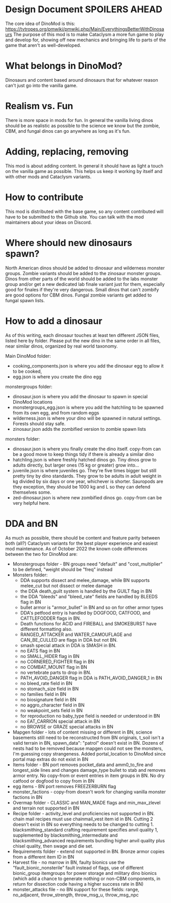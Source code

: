 # Design Document SPOILERS AHEAD
The core idea of DinoMod is this: https://tvtropes.org/pmwiki/pmwiki.php/Main/EverythingsBetterWithDinosaurs
The purpose of this mod is to make Cataclysm a more fun game to play and develop for, showing off new mechanics and bringing life to parts of the game that aren't as well-developed.

# What belongs in DinoMod?
Dinosaurs and content based around dinosaurs that for whatever reason can't just go into the vanilla game.

# Realism vs. Fun
There is more space in mods for fun. In general the vanilla living dinos should be as realistic as possible to the science we know but the zombie, CBM, and fungal dinos can go anywhere as long as it's fun.

# Adding, replacing, removing
This mod is about adding content. In general it should have as light a touch on the vanilla game as possible. This helps us keep it working by itself and with other mods and Cataclysm variants.

# How to contribute
This mod is distributed with the base game, so any content contributed will have to be submitted to the Github site. You can talk with the mod maintainers about your ideas on Discord.

# Where should new dinosaurs spawn?
North American dinos should be added to dinosaur and wilderness monster groups. Zombie variants should be added to the zinosaur monster groups. Dinos from other parts of the world should be added to the labs monster group and/or get a new dedicated lab finale variant just for them, especially good for finales if they're very dangerous. Small dinos that can't zombify are good options for CBM dinos. Fungal zombie variants get added to fungal spawn lists.

# How to add a dinosaur
As of this writing, each dinosaur touches at least ten different JSON files, listed here by folder. Please put the new dino in the same order in all files, near similar dinos, organized by real world taxonomy. 

Main DinoMod folder: 

* cooking_components.json is where you add the dinosaur egg to allow it to be cooked, 
* egg.json is where you create the dino egg

monstergroups folder:

* dinosaur.json is where you add the dinosaur to spawn in special DinoMod locations
* monstergroups_egg.json is where you add the hatchling to be spawned from its own egg, and from random eggs
* wilderness.json is where your dino will be spawned in natural settings. Forests should stay safe.
* zinosaur.json  adds the zombified version to zombie spawn lists

monsters folder:

* dinosaur.json is where you finally create the dino itself. copy-from can be a good move to keep things tidy if there is already a similar dino
* hatchling.json is where freshly hatched dinos go. Tiny dinos grow to adults directly, but larger ones (15 kg or greater) grow into...
* juvenile.json is where juveniles go. They're five times bigger but still pretty tiny by dino standards. They grow to be adults in adult weight in kg divided by six days or one year, whichever is shorter.  Sauropods are they exception, they should be 1000 kg and L so they can defend themselves some.
* zed-dinosaur.json is where new zombified dinos go. copy-from can be very helpful here.

# DDA and BN
As much as possible, there should be content and feature parity between both (all?) Cataclysm variants for the best player experience and easiest mod maintenance. As of October 2022 the known code differences between the two for DinoMod are:
* Monstergroups folder - BN groups need  "default" and "cost_multiplier" to be defined, "weight should be "freq" instead
* Monsters folder:
    - DDA supports dissect and melee_damage, while BN supports melee_cut but not dissect or melee damage
    - the DDA death_guilt system is handled by the GUILT flag in BN
    - the DDA "bleeds" and "bleed_rate" fields are handled by BLEEDS flag in BN
    - bullet armor is "armor_bullet" in BN and so on for other armor types
    - DDA's petfood entry is handled by DOGFOOD, CATFOOD, and CATTLEFODDER flags in BN.
    - Death functions for ACID and FIREBALL and SMOKEBURST have different formatting also.
    - RANGED_ATTACKER and WATER_CAMOUFLAGE and CAN_BE_CULLED are flags in DDA but not BN.
    - smash special attack in DDA is SMASH in BN.
    - no EATS flag in BN
    - no SMALL_HIDER flag in BN
    - no CORNERED_FIGHTER flag in BN
    - no COMBAT_MOUNT flag in BN
    - no vertebrate parts to drop in BN.
    - PATH_AVOID_DANGER flag in DDA is PATH_AVOID_DANGER_1 in BN
    - no bleed_rate field in BN
    - no stomach_size field in BN
    - no families field in BN
    - no biosignature field in BN
    - no aggro_character field in BN
    - no weakpoint_sets field in BN
    - for reproduction no baby_type field is needed or understood in BN
    - no EAT_CARRION special attack in BN
    - no BROWSE or GRAZE special attacks in BN
* Mapgen folder - lots of content missing or different in BN, science basements still need to be reconstructed from BN originals, t_soil isn't a valid terrain in BN, spawn_data": "patrol" doesn't exist in BN. Dozens of nests had to be removed because mapgen could not see the monsters, I'm guessing copy strangeness. Added portal_location to DinoMod since portal map extras do not exist in BN
* Items folder - BN port removes pocket_data and amm0_to_fire and longest_side lines and changes damage_type bullet to stab and removes armor entry. No copy-from or event entries in item groups in BN. No dry catfood or dogfood to copy from in BN
* egg items - BN port removes FREEZERBURN flag
* monster_factions - copy-from doesn't work for changing vanilla monster factions in BN
* Overmap folder - CLASSIC and MAN_MADE flags and min_max_zlevel and terrain not supported in BN
* Recipe folder - activity_level and proficiencies not supported in BN. chain mail recipes must use chainmail_vest item id in BN. Cutting 2 doesn't exist in BN so everything needs to be changed to cutting 1. blacksmithing_standard crafting requirement specifies anvil quality 1, supplemented by blacksmithing_intermediate and blacksmithing_advanced requirements bundling higher anvil quality plus chisel quality, then swage and die set.
* Requirements folder - extend not supported in BN. Bronze armor copies from a different item ID in BN
* Harvest file - no marrow in BN, faulty bionics use the "fault_bionic_nonsterile" fault instead of flags, use of different bionic_group itemgroups  for power storage and military dino bionics (which add a chance to generate nothing or non-CBM components, in return for dissection code having a higher success rate in BN)
* monster_attacks file - no BN support for these fields: range, no_adjacent, throw_strength, throw_msg_u, throw_msg_npc
